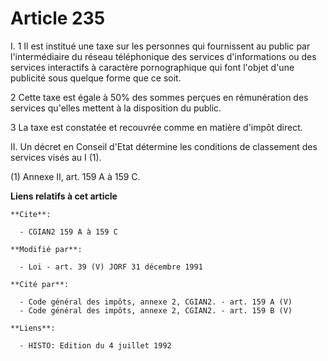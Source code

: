 # Article 235

I. 1 Il est institué une taxe sur les personnes qui fournissent au public par l'intermédiaire du réseau téléphonique des
services d'informations ou des services interactifs à caractère pornographique qui font l'objet d'une publicité sous quelque
forme que ce soit.

2 Cette taxe est égale à 50% des sommes perçues en rémunération des services qu'elles mettent à la disposition du public.

3 La taxe est constatée et recouvrée comme en matière d'impôt direct.

II. Un décret en Conseil d'Etat détermine les conditions de classement des services visés au I (1).

(1) Annexe II, art. 159 A à 159 C.

**Liens relatifs à cet article**

	**Cite**:

	  - CGIAN2 159 A à 159 C

	**Modifié par**:

	  - Loi - art. 39 (V) JORF 31 décembre 1991

	**Cité par**:

	  - Code général des impôts, annexe 2, CGIAN2. - art. 159 A (V)
	  - Code général des impôts, annexe 2, CGIAN2. - art. 159 B (V)

	**Liens**:

	  - HISTO: Edition du 4 juillet 1992
